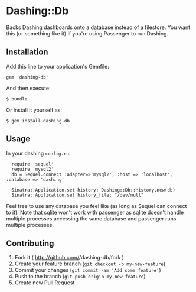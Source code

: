 # Dashing::Db

Backs Dashing dashboards onto a database instead of a filestore.
You want this (or something like it) if you're using Passenger to run Dashing.

## Installation

Add this line to your application's Gemfile:

    gem 'dashing-db'

And then execute:

    $ bundle

Or install it yourself as:

    $ gem install dashing-db

## Usage

In your dashing `config.ru`:
```
  require 'sequel'
  require 'mysql2'
  db = Sequel.connect :adapter=>'mysql2', :host => 'localhost', :database => 'dashing'

  Sinatra::Application.set history: Dashing::Db::History.new(db)
  Sinatra::Application.set history_file: "/dev/null"
```

Feel free to use any database you feel like (as long as Sequel can connect to it).
Note that sqlite won't work with passenger as sqlite doesn't handle multiple processes accessing the same database and passenger runs multiple processes.

## Contributing

1. Fork it ( http://github.com/<my-github-username>/dashing-db/fork )
2. Create your feature branch (`git checkout -b my-new-feature`)
3. Commit your changes (`git commit -am 'Add some feature'`)
4. Push to the branch (`git push origin my-new-feature`)
5. Create new Pull Request
